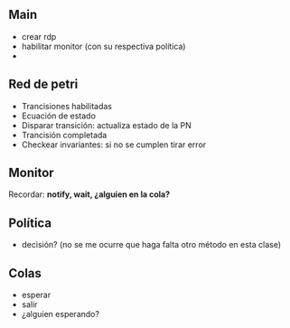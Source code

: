 
## Main
- crear rdp
- habilitar monitor (con su respectiva política)
- 


## Red de petri

- Trancisiones habilitadas
- Ecuación de estado
- Disparar transición: actualiza estado de la PN
- Trancisión completada
- Checkear invariantes: si no se cumplen tirar error

## Monitor
Recordar: **notify, wait, ¿alguien en la cola?**

## Política
- decisión? 
	(no se me ocurre que haga falta otro método en esta clase)


## Colas
- esperar
- salir
- ¿alguien esperando?



